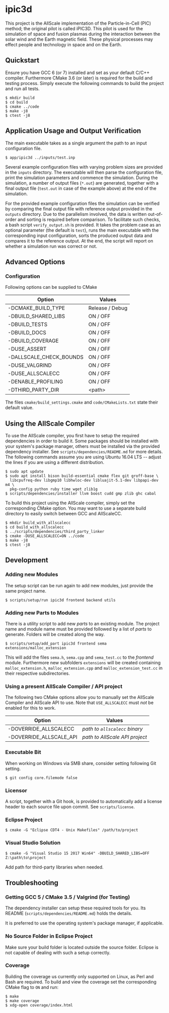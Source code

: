 # ipic3d

This project is the AllScale implementation of the Particle-in-Cell (PIC) method; 
the original pilot is called iPIC3D. This pilot is used for the simulation of space 
and fusion plasmas during the interaction between the solar wind and the Earth magnetic 
field. These physical processes may effect people and technology in space and on the Earth. 

## Quickstart

Ensure you have GCC 6 (or 7) installed and set as your default C/C++ compiler.
Furthermore CMake 3.6 (or later) is required for the build and testing process.
Simply execute the following commands to build the project and run all tests.

    $ mkdir build
    $ cd build
    $ cmake ../code
    $ make -j8
    $ ctest -j8

## Application Usage and Output Verification

The main executable takes as a single argument the path to an input 
configuration file.

    $ app/ipic3d ../inputs/test.inp

Several example configuration files with varying problem sizes are provided in
the `inputs` directory. The executable will then parse the configuration file, 
print the simulation parameters and commence the simulation. During the 
simulation, a number of output files (`*.out`) are generated, together with a 
final output file (`test.out` in case of the example above) at the end of the 
simulation.

For the provided example configuration files the simulation can be verified by
comparing the final output file with reference output provided in the `outputs`
directory. Due to the parallelism involved, the data is written out-of-order
and sorting is required before comparison. To facilitate such checks, a bash 
script `verify_output.sh` is provided. It takes the problem case as an optional
parameter (the default is `test`), runs the main executable with the 
corresponding input configuration, sorts the produced output data and compares 
it to the reference output. At the end, the script will report on whether a 
simulation run was correct or not.

## Advanced Options

### Configuration

Following options can be supplied to CMake

| Option                  | Values          |
| ----------------------- | --------------- |
| -DCMAKE_BUILD_TYPE      | Release / Debug |
| -DBUILD_SHARED_LIBS     | ON / OFF        |
| -DBUILD_TESTS           | ON / OFF        |
| -DBUILD_DOCS            | ON / OFF        |
| -DBUILD_COVERAGE        | ON / OFF        |
| -DUSE_ASSERT            | ON / OFF        |
| -DALLSCALE_CHECK_BOUNDS | ON / OFF        |
| -DUSE_VALGRIND          | ON / OFF        |
| -DUSE_ALLSCALECC        | ON / OFF        |
| -DENABLE_PROFILING      | ON / OFF        |
| -DTHIRD_PARTY_DIR       | \<path\>        |

The files `cmake/build_settings.cmake` and `code/CMakeLists.txt` state their
default value.

## Using the AllScale Compiler

To use the AllScale compiler, you first have to setup the required dependencies
in order to build it. Some packages should be installed with your system's
package manager, others must be installed via the provided dependency
installer.  See `scripts/dependencies/README.md` for more details. The
following commands assume you are using Ubuntu 16.04 LTS -- adjust the lines if
you are using a different distribution.

    $ sudo apt update
    $ sudo apt install bison build-essential cmake flex git groff-base \
      libcpufreq-dev libgmp10 libhwloc-dev libluajit-5.1-dev libpapi-dev m4 \
      pkg-config python ruby time wget zlib1g
    $ scripts/dependencies/installer llvm boost cudd gmp zlib ghc cabal

To build this project using the AllScale compiler, simply set the corresponding
CMake option. You may want to use a separate build directory to easily switch
between GCC and AllScaleCC.

    $ mkdir build_with_allscalecc
    $ cd build_with_allscalecc
    $ ../scripts/dependencies/third_party_linker
    $ cmake -DUSE_ALLSCALECC=ON ../code
    $ make -j8
    $ ctest -j8

## Development

### Adding new Modules

The setup script can be run again to add new modules, just provide the same
project name.

    $ scripts/setup/run ipic3d frontend backend utils

### Adding new Parts to Modules

There is a utility script to add new *parts* to an existing module. The project
name and module name must be provided followed by a list of *parts* to
generate. Folders will be created along the way.

    $ scripts/setup/add_part ipic3d frontend sema extensions/malloc_extension

This will add the files `sema.h`, `sema.cpp` and `sema_test.cc` to the
*frontend* module. Furthermore new subfolders `extensions` will be created
containing `malloc_extension.h`, `malloc_extension.cpp` and
`malloc_extension_test.cc` in their respective subdirectories.

### Using a present AllScale Compiler / API project

The following two CMake options allow you to manually set the AllScale Compiler
and AllScale API to use. Note that `USE_ALLSCALECC` must *not* be enabled for
this to work.

| Option                  | Values                         |
| ----------------------- | ------------------------------ |
| -DOVERRIDE_ALLSCALECC   | *path to `allscalecc` binary*  |
| -DOVERRIDE_ALLSCALE_API | *path to AllScale API project* |

### Executable Bit

When working on Windows via SMB share, consider setting following Git setting.

    $ git config core.filemode false

### Licensor

A script, together with a Git hook, is provided to automatically add a license
header to each source file upon commit. See `scripts/license`.

### Eclipse Project

    $ cmake -G "Eclipse CDT4 - Unix Makefiles" /path/to/project

### Visual Studio Solution

    $ cmake -G "Visual Studio 15 2017 Win64" -DBUILD_SHARED_LIBS=OFF Z:\path\to\project

Add path for third-party libraries when needed.

## Troubleshooting

### Getting GCC 5 / CMake 3.5 / Valgrind (for Testing)

The dependency installer can setup these required tools for you. Its README
(`scripts/dependencies/README.md`) holds the details.

It is preferred to use the operating system's package manager, if applicable.

### No Source Folder in Eclipse Project

Make sure your build folder is located outside the source folder. Eclipse is
not capable of dealing with such a setup correctly.

### Coverage

Building the coverage us currently only supported on Linux, as Perl and Bash
are required. To build and view the coverage set the corresponding CMake flag
to `ON` and run:

    $ make
    $ make coverage
    $ xdg-open coverage/index.html
